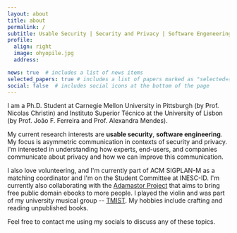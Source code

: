 ```yaml
---
layout: about
title: about
permalink: /
subtitle: Usable Security | Security and Privacy | Software Engeneering
profile:
  align: right
  image: ohyopile.jpg
  address: 

news: true  # includes a list of news items
selected_papers: true # includes a list of papers marked as "selected={true}"
social: false  # includes social icons at the bottom of the page
---
```

I am a Ph.D. Student at Carnegie Mellon University in Pittsburgh (by Prof. Nicolas Christin) and Instituto Superior Técnico at the University of Lisbon (by Prof. João F. Ferreira and Prof. Alexandra Mendes). 

My current research interests are **usable security**, **software engineering**. My focus is asymmetric communication in contexts of security and privacy. I'm interested in understanding how experts, end-users, and companies communicate about privacy and how we can improve this communication. 

I also love volunteering, and I'm currently part of ACM SIGPLAN-M as a matching coordinator and I'm on the Student Committee at INESC-ID. I'm currently also collaborating with the [Adamastor Project](https://projectoadamastor.org/) that aims to bring free public domain ebooks to more people. I played the violin and was part of my university musical group -- [TMIST](https://tmist.tecnico.ulisboa.pt/). My hobbies include crafting and reading unpublished books.


Feel free to contact me using my socials to discuss any of these topics.

<!-- My hobbies include   I'm also collaborating with the [Portuguese Red Cross](https://www.cruzvermelha.pt/estruturas-locais-lista/169-castelo-branco.html), teaching young Afghan refugees programming.--> 


<!-- <a href='#'>Affiliations</a>. -->


<!-- Write your biography here. Tell the world about yourself. Link to your favorite [subreddit](http://reddit.com). You can put a picture in, too. The code is already in, just name your picture `prof_pic.jpg` and put it in the `img/` folder.

Put your address / P.O. box / other info right below your picture. You can also disable any these elements by editing `profile` property of the YAML header of your `_pages/about.md`. Edit `_bibliography/papers.bib` and Jekyll will render your [publications page](/al-folio/publications/) automatically.

Link to your social media connections, too. This theme is set up to use [Font Awesome icons](http://fortawesome.github.io/Font-Awesome/) and [Academicons](https://jpswalsh.github.io/academicons/), like the ones below. Add your Facebook, Twitter, LinkedIn, Google Scholar, or just disable all of them. -->
